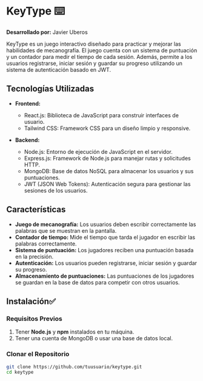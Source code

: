 # KeyType ⌨️

**Desarrollado por:** Javier Uberos

KeyType es un juego interactivo diseñado para practicar y mejorar las habilidades de mecanografía. 
El juego cuenta con un sistema de puntuación y un contador para medir el tiempo de cada sesión. 
Además, permite a los usuarios registrarse, iniciar sesión y guardar su progreso utilizando un sistema de autenticación basado en JWT.

## Tecnologías Utilizadas

- **Frontend:**
  - React.js: Biblioteca de JavaScript para construir interfaces de usuario.
  - Tailwind CSS: Framework CSS para un diseño limpio y responsive.

- **Backend:**
  - Node.js: Entorno de ejecución de JavaScript en el servidor.
  - Express.js: Framework de Node.js para manejar rutas y solicitudes HTTP.
  - MongoDB: Base de datos NoSQL para almacenar los usuarios y sus puntuaciones.
  - JWT (JSON Web Tokens): Autenticación segura para gestionar las sesiones de los usuarios.

## Características

- **Juego de mecanografía:** Los usuarios deben escribir correctamente las palabras que se muestran en la pantalla.
- **Contador de tiempo:** Mide el tiempo que tarda el jugador en escribir las palabras correctamente.
- **Sistema de puntuación:** Los jugadores reciben una puntuación basada en la precisión.
- **Autenticación:** Los usuarios pueden registrarse, iniciar sesión y guardar su progreso.
- **Almacenamiento de puntuaciones:** Las puntuaciones de los jugadores se guardan en la base de datos para competir con otros usuarios.

## Instalación✅

### Requisitos Previos

1. Tener **Node.js** y **npm** instalados en tu máquina.
2. Tener una cuenta de MongoDB o usar una base de datos local.

### Clonar el Repositorio

```bash
git clone https://github.com/tuusuario/keytype.git
cd keytype
